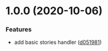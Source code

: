 # 1.0.0 (2020-10-06)


### Features

* add basic stories handler ([d051981](https://github.com/seatentacle/anglerjs-3d-renderer/commit/d0519816b69ef63a82c1f570c154fb9429b8b7b0))
